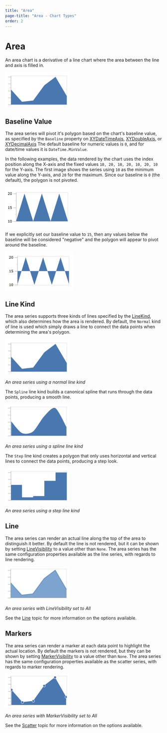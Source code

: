 ```yaml
---
title: "Area"
page-title: "Area - Chart Types"
order: 2
---
```

# Area

An area chart is a derivative of a line chart where the area between the line and axis is filled in.

![Screenshot](../images/chart-types-area1.png)

## Baseline Value

The area series will pivot it's polygon based on the chart's baseline value, as specified by the `Baseline` property on [XYDateTimeAxis](xref:@ActiproUIRoot.Controls.Charts.XYDateTimeAxis), [XYDoubleAxis](xref:@ActiproUIRoot.Controls.Charts.XYDoubleAxis), or [XYDecimalAxis](xref:@ActiproUIRoot.Controls.Charts.XYDecimalAxis) The default baseline for numeric values is `0`, and for date/time values it is `DateTime.MinValue`.

In the following examples, the data rendered by the chart uses the index position along the X-axis and the fixed values `10, 20, 10, 20, 10, 20, 10` for the Y-axis.  The first image shows the series using `10` as the minimum value along the Y-axis, and `20` for the maximum.  Since our baseline is `0` (the default), the polygon is not pivoted.

![Screenshot](../images/chart-types-area2.png)

If we explicitly set our baseline value to `15`, then any values below the baseline will be considered "negative" and the polygon will appear to pivot around the baseline.

![Screenshot](../images/chart-types-area3.png)

## Line Kind

The area series supports three kinds of lines specified by the [LineKind](xref:@ActiproUIRoot.Controls.Charts.Primitives.LineSeriesBase.LineKind), which also determines how the area is rendered.  By default, the `Normal` kind of line is used which simply draws a line to connect the data points when determining the area's polygon.

![Screenshot](../images/chart-types-area4.png)

*An area series using a normal line kind*

The `Spline` line kind builds a canonical spline that runs through the data points, producing a smooth line.

![Screenshot](../images/chart-types-area5.png)

*An area series using a spline line kind*

The `Step` line kind creates a polygon that only uses horizontal and vertical lines to connect the data points, producing a step look.

![Screenshot](../images/chart-types-area6.png)

*An area series using a step line kind*

## Line

The area series can render an actual line along the top of the area to distinguish it better.  By default the line is not rendered, but it can be shown by setting [LineVisibility](xref:@ActiproUIRoot.Controls.Charts.AreaSeries.LineVisibility) to a value other than `None`.  The area series has the same configuration properties available as the line series, with regards to line rendering.

![Screenshot](../images/chart-types-area7.png)

*An area series with LineVisibility set to All*

See the [Line](line.md) topic for more information on the options available.

## Markers

The area series can render a marker at each data point to highlight the actual location.  By default the markers is not rendered, but they can be shown by setting [MarkerVisibility](xref:@ActiproUIRoot.Controls.Charts.Primitives.LineSeriesBase.MarkerVisibility) to a value other than `None`.  The area series has the same configuration properties available as the scatter series, with regards to marker rendering.

![Screenshot](../images/chart-types-area8.png)

*An area series with MarkerVisibility set to All*

See the [Scatter](scatter.md) topic for more information on the options available.
